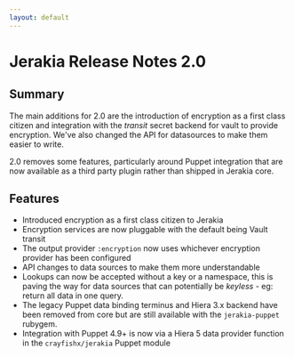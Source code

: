```yaml
---
layout: default
---
```


# Jerakia Release Notes 2.0

## Summary

The main additions for 2.0 are the introduction of encryption as a first class citizen and integration with the _transit_ secret backend for vault to provide encryption.  We've also changed the API for datasources to make them easier to write.

2.0 removes some features, particularly around Puppet integration that are now available as a third party plugin rather than shipped in Jerakia core.  
## Features

* Introduced encryption as a first class citizen to Jerakia
* Encryption services are now pluggable with the default being Vault transit
* The output provider `:encryption` now uses whichever encryption provider has been configured
* API changes to data sources to make them more understandable
* Lookups can now be accepted without a key or a namespace, this is paving the way for data sources that can potentially be _keyless_ - eg: return all data in one query.
* The legacy Puppet data binding terminus and Hiera 3.x backend have been removed from core but are still available with the `jerakia-puppet` rubygem.
* Integration with Puppet 4.9+ is now via a Hiera 5 data provider function in the `crayfishx/jerakia` Puppet module
